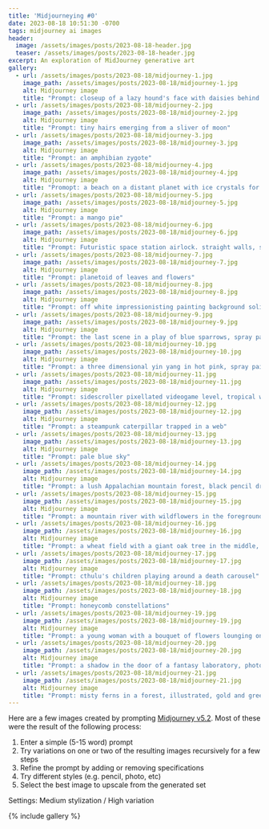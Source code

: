 ```yaml
---
title: 'Midjourneying #0'
date: 2023-08-18 10:51:30 -0700
tags: midjourney ai images
header:
  image: /assets/images/posts/2023-08-18-header.jpg
  teaser: /assets/images/posts/2023-08-18-header.jpg
excerpt: An exploration of MidJourney generative art
gallery:
  - url: /assets/images/posts/2023-08-18/midjourney-1.jpg
    image_path: /assets/images/posts/2023-08-18/midjourney-1.jpg
    alt: Midjourney image
    title: "Prompt: closeup of a lazy hound's face with daisies behind its droopy ears"
  - url: /assets/images/posts/2023-08-18/midjourney-2.jpg
    image_path: /assets/images/posts/2023-08-18/midjourney-2.jpg
    alt: Midjourney image
    title: "Prompt: tiny hairs emerging from a sliver of moon"
  - url: /assets/images/posts/2023-08-18/midjourney-3.jpg
    image_path: /assets/images/posts/2023-08-18/midjourney-3.jpg
    alt: Midjourney image
    title: "Prompt: an amphibian zygote"
  - url: /assets/images/posts/2023-08-18/midjourney-4.jpg
    image_path: /assets/images/posts/2023-08-18/midjourney-4.jpg
    alt: Midjourney image
    title: "Promopt: a beach on a distant planet with ice crystals for sand and flying fish, impressionist painting"
  - url: /assets/images/posts/2023-08-18/midjourney-5.jpg
    image_path: /assets/images/posts/2023-08-18/midjourney-5.jpg
    alt: Midjourney image
    title: "Prompt: a mango pie"
  - url: /assets/images/posts/2023-08-18/midjourney-6.jpg
    image_path: /assets/images/posts/2023-08-18/midjourney-6.jpg
    alt: Midjourney image
    title: "Prompt: Futuristic space station airlock. straight walls, sharp edges. subtle dim lighting. two human subjects, dressed in space suits embraced in a kiss, floating weightless. An onlooker looks through a portal."
  - url: /assets/images/posts/2023-08-18/midjourney-7.jpg
    image_path: /assets/images/posts/2023-08-18/midjourney-7.jpg
    alt: Midjourney image
    title: "Prompt: planetoid of leaves and flowers"
  - url: /assets/images/posts/2023-08-18/midjourney-8.jpg
    image_path: /assets/images/posts/2023-08-18/midjourney-8.jpg
    alt: Midjourney image
    title: "Prompt: off white impressionisting painting background solid color"
  - url: /assets/images/posts/2023-08-18/midjourney-9.jpg
    image_path: /assets/images/posts/2023-08-18/midjourney-9.jpg
    alt: Midjourney image
    title: "Prompt: the last scene in a play of blue sparrows, spray paint tag style"
  - url: /assets/images/posts/2023-08-18/midjourney-10.jpg
    image_path: /assets/images/posts/2023-08-18/midjourney-10.jpg
    alt: Midjourney image
    title: "Prompt: a three dimensional yin yang in hot pink, spray paint"
  - url: /assets/images/posts/2023-08-18/midjourney-11.jpg
    image_path: /assets/images/posts/2023-08-18/midjourney-11.jpg
    alt: Midjourney image
    title: "Prompt: sidescroller pixellated videogame level, tropical waterfalls"
  - url: /assets/images/posts/2023-08-18/midjourney-12.jpg
    image_path: /assets/images/posts/2023-08-18/midjourney-12.jpg
    alt: Midjourney image
    title: "Prompt: a steampunk caterpillar trapped in a web"
  - url: /assets/images/posts/2023-08-18/midjourney-13.jpg
    image_path: /assets/images/posts/2023-08-18/midjourney-13.jpg
    alt: Midjourney image
    title: "Prompt: pale blue sky"
  - url: /assets/images/posts/2023-08-18/midjourney-14.jpg
    image_path: /assets/images/posts/2023-08-18/midjourney-14.jpg
    alt: Midjourney image
    title: "Prompt: a lush Appalachian mountain forest, black pencil drawing"
  - url: /assets/images/posts/2023-08-18/midjourney-15.jpg
    image_path: /assets/images/posts/2023-08-18/midjourney-15.jpg
    alt: Midjourney image
    title: "Prompt: a mountain river with wildflowers in the foreground, colored pencil"
  - url: /assets/images/posts/2023-08-18/midjourney-16.jpg
    image_path: /assets/images/posts/2023-08-18/midjourney-16.jpg
    alt: Midjourney image
    title: "Prompt: a wheat field with a giant oak tree in the middle, pastel"
  - url: /assets/images/posts/2023-08-18/midjourney-17.jpg
    image_path: /assets/images/posts/2023-08-18/midjourney-17.jpg
    alt: Midjourney image
    title: "Prompt: cthulu's children playing around a death carousel"
  - url: /assets/images/posts/2023-08-18/midjourney-18.jpg
    image_path: /assets/images/posts/2023-08-18/midjourney-18.jpg
    alt: Midjourney image
    title: "Prompt: honeycomb constellations"
  - url: /assets/images/posts/2023-08-18/midjourney-19.jpg
    image_path: /assets/images/posts/2023-08-18/midjourney-19.jpg
    alt: Midjourney image
    title: "Prompt: a young woman with a bouquet of flowers lounging on a beam high in the air, futuristic, illustration"
  - url: /assets/images/posts/2023-08-18/midjourney-20.jpg
    image_path: /assets/images/posts/2023-08-18/midjourney-20.jpg
    alt: Midjourney image
    title: "Prompt: a shadow in the door of a fantasy laboratory, photorealistic"
  - url: /assets/images/posts/2023-08-18/midjourney-21.jpg
    image_path: /assets/images/posts/2023-08-18/midjourney-21.jpg
    alt: Midjourney image
    title: "Prompt: misty ferns in a forest, illustrated, gold and green"
---
```


Here are a few images created by prompting [Midjourney v5.2](https://www.midjourney.com/). Most of these were the result of the following process:

1. Enter a simple (5-15 word) prompt
2. Try variations on one or two of the resulting images recursively for a few steps
3. Refine the prompt by adding or removing specifications
4. Try different styles (e.g. pencil, photo, etc)
5. Select the best image to upscale from the generated set

Settings: Medium stylization / High variation

{% include gallery %}
